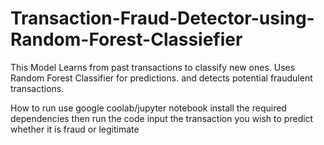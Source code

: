 # Transaction-Fraud-Detector-using-Random-Forest-Classiefier
This Model  Learns from past transactions to classify new ones.  Uses Random Forest Classifier for predictions. and detects potential fraudulent transactions.

How to run
use google coolab/jupyter notebook
install the required dependencies
then run the code
input  the transaction you wish to predict whether it is fraud or legitimate
